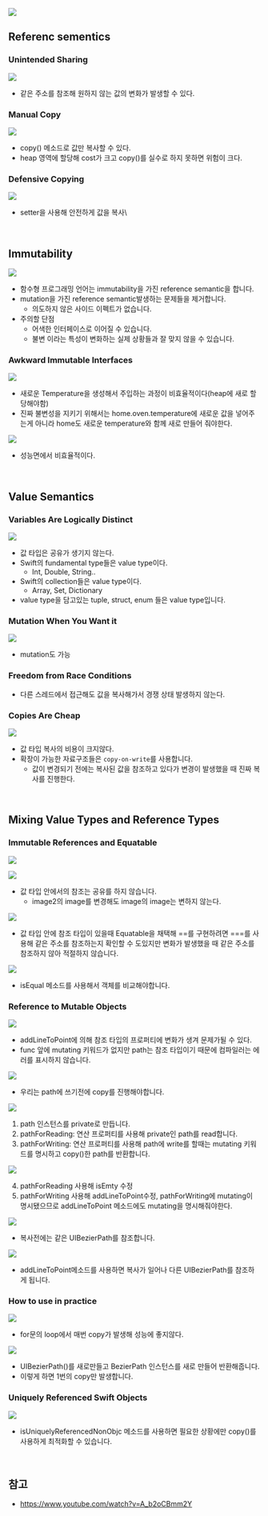 ![](https://velog.velcdn.com/images/qnm83/post/2db22997-6ea5-4145-8c24-7ebb55fd4e11/image.png)

## Referenc sementics

### Unintended Sharing

![](https://velog.velcdn.com/images/qnm83/post/18112e33-d7f9-426f-908c-e4eb97d41212/image.png)

- 같은 주소를 참조해 원하지 않는 값의 변화가 발생할 수 있다.

### Manual Copy

![](https://velog.velcdn.com/images/qnm83/post/d0a21d6a-b601-49db-9934-8d82b5e80e52/image.png)

- copy() 메소드로 값만 복사할 수 있다.
- heap 영역에 할당해 cost가 크고 copy()를 실수로 하지 못하면 위험이 크다.

### Defensive Copying

![](https://velog.velcdn.com/images/qnm83/post/ac3dd14e-110a-4c2a-9668-03ea71b1e4d9/image.png)

- setter을 사용해 안전하게 값을 복사\

<br>

## Immutability

![](https://velog.velcdn.com/images/qnm83/post/2d11e5bf-aad6-4c9b-b589-26597501c031/image.png)

- 함수형 프로그래밍 언어는 immutability을 가진 reference semantic을 합니다.
- mutation을 가진 reference semantic발생하는 문제들을 제거합니다.
  - 의도하지 않은 사이드 이펙트가 없습니다.
- 주의할 단점
  - 어색한 인터페이스로 이어질 수 있습니다.
  - 불변 이라는 특성이 변화하는 실제 상황들과 잘 맞지 않을 수 있습니다.
  

### Awkward Immutable Interfaces

![](https://velog.velcdn.com/images/qnm83/post/77357139-7f5a-44d1-976d-5a147658cb86/image.png)

- 새로운 Temperature을 생성해서 주입하는 과정이 비효율적이다(heap에 새로 할당해야함)
- 진짜 불변성을 지키기 위해서는 home.oven.temperature에 새로운 값을 넣어주는게 아니라 home도 새로운 temperature와 함께 새로 만들어 줘야한다.

![](https://velog.velcdn.com/images/qnm83/post/d435e130-4988-4123-bc93-384331f74f82/image.png)

- 성능면에서 비효율적이다.

<br>

## Value Semantics

### Variables Are Logically Distinct

![](https://velog.velcdn.com/images/qnm83/post/40603cfd-7292-4ba6-9def-aabc8a22be0f/image.png)

- 값 타입은 공유가 생기지 않는다.
- Swift의 fundamental type들은 value type이다.
  - Int, Double, String..
- Swift의 collection들은 value type이다.
  - Array, Set, Dictionary
- value type을 담고있는 tuple, struct, enum 들은 value type입니다.

### Mutation When You Want it

![](https://velog.velcdn.com/images/qnm83/post/2b905000-e71e-4c74-bf16-ff0204773c0c/image.png)

- mutation도 가능
   
   
### Freedom from Race Conditions

- 다른 스레드에서 접근해도 값을 복사해가서 경쟁 상태 발생하지 않는다.

### Copies Are Cheap

![](https://velog.velcdn.com/images/qnm83/post/18a052b2-cfea-4a15-b2f2-2c591f0714d5/image.png)

- 값 타입 복사의 비용이 크지않다.
- 확장이 가능한 자료구조들은 `copy-on-write`를 사용합니다.
  - 값이 변경되기 전에는 복사된 값을 참조하고 있다가 변경이 발생했을 때 진짜 복사를 진행한다.

<br>

## Mixing Value Types and Reference Types

### Immutable References and Equatable

![](https://velog.velcdn.com/images/qnm83/post/cff1dc98-3782-4429-8e12-9e8933106617/image.png)

![](https://velog.velcdn.com/images/qnm83/post/4a3dc062-7aa7-4cb9-ab58-27300bb73b0d/image.png)

- 값 타입 안에서의 참조는 공유를 하지 않습니다.
  - image2의 image를 변경해도 image의 image는 변하지 않는다.
  
![](https://velog.velcdn.com/images/qnm83/post/05b55e85-1eed-4465-be8e-70385b35ebc3/image.png)

- 값 타입 안에 참조 타입이 있을때 Equatable을 채택해 ==를 구현하려면 ===를 사용해 같은 주소를 참조하는지 확인할 수 도있지만 변화가 발생했을 때 같은 주소를 참조하지 않아 적절하지 않습니다.

![](https://velog.velcdn.com/images/qnm83/post/9e868100-a7dd-4881-8f19-9f1db582dd89/image.png)

- isEqual 메소드를 사용해서 객체를 비교해야합니다.

### Reference to Mutable Objects

![](https://velog.velcdn.com/images/qnm83/post/b1130533-1194-4887-b9e8-d3ee1d7ae1dd/image.png)

- addLineToPoint에 의해 참조 타입의 프로퍼티에 변화가 생겨 문제가될 수 있다.
- func 앞에 mutating 키워드가 없지만 path는 참조 타입이기 때문에 컴파일러는 에러를 표시하지 않습니다.

![](https://velog.velcdn.com/images/qnm83/post/1f0d125e-4244-46d6-b033-7f6cc3d80682/image.png)

- 우리는 path에 쓰기전에 copy를 진행해야합니다.

![](https://velog.velcdn.com/images/qnm83/post/f4f53171-0bfa-4a94-a799-b163fb06a956/image.png)

1. path 인스턴스를 private로 만듭니다.
2. pathForReading: 연산 프로퍼티를 사용해 private인 path를 read합니다.
3. pathForWriting: 연산 프로퍼티를 사용해 path에 write를 할때는 mutating 키워드를 명시하고 copy()한 path를 반환합니다.

![](https://velog.velcdn.com/images/qnm83/post/92bd267e-a052-425a-b703-21bfaaaa0334/image.png)

4. pathForReading 사용해 isEmty 수정
5. pathForWriting 사용해 addLineToPoint수정, pathForWriting에 mutating이 명시됐으므로 addLineToPoint 메소드에도 mutating을 명시해줘야한다.

![](https://velog.velcdn.com/images/qnm83/post/7d4d38d7-fd67-446c-98e2-27e0f23d0def/image.png)

- 복사전에는 같은 UIBezierPath를 참조합니다.

![](https://velog.velcdn.com/images/qnm83/post/1478e196-e6c2-4975-8244-adf4c42f4704/image.png)

- addLineToPoint메소드를 사용하면 복사가 일어나 다른 UIBezierPath를 참조하게 됩니다.

### How to use in practice

![](https://velog.velcdn.com/images/qnm83/post/1cb17f6d-ed3d-429a-9f34-0397cafd6d0e/image.png)

- for문의 loop에서 매번 copy가 발생해 성능에 좋지않다.

![](https://velog.velcdn.com/images/qnm83/post/19880592-6d76-4594-9087-463ee57b0c7b/image.png)

- UIBezierPath()를 새로만들고 BezierPath 인스턴스를 새로 만들어 반환해줍니다.
- 이렇게 하면 1번의 copy만 발생합니다.

### Uniquely Referenced Swift Objects

![](https://velog.velcdn.com/images/qnm83/post/5df33fef-2b26-476a-a618-79483c021a8f/image.png)

- isUniquelyReferencedNonObjc 메소드를 사용하면 필요한 상황에만 copy()를 사용하게 최적화할 수 있습니다.

<br>

## 참고

- https://www.youtube.com/watch?v=A_b2oCBmm2Y
